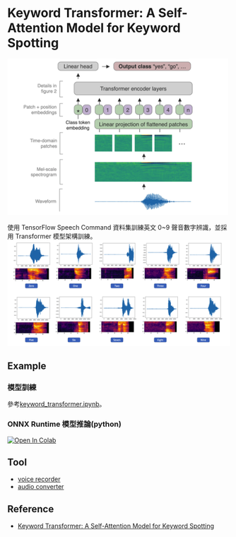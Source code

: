 
# Keyword Transformer: A Self-Attention Model for Keyword Spotting

<img src="./screenshot/demo-1.png" alt="kwt" width="500"/>

使用 TensorFlow Speech Command 資料集訓練英文 0~9 聲音數字辨識，並採用 Transformer 模型架構訓練。
![](./screenshot/demo-2.png)

## Example
### 模型訓練
參考[keyword_transformer.ipynb](https://github.com/1010code/keyword-transformer/blob/main/keyword_transformer.ipynb)。

### ONNX Runtime 模型推論(python)
[![Open In Colab](https://colab.research.google.com/assets/colab-badge.svg)](https://colab.research.google.com/github/1010code/keyword-transformer/blob/main/onnx_inference.ipynb)


## Tool
- [voice recorder](https://voice-recorder-online.com/)
- [audio converter](https://audio.online-convert.com/convert-to-wav)


## Reference
- [Keyword Transformer: A Self-Attention Model for Keyword Spotting](https://arxiv.org/pdf/2104.00769v2.pdf)